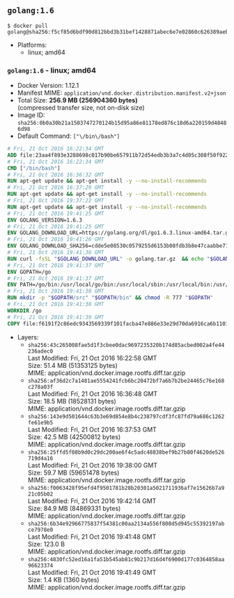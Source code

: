 ## `golang:1.6`

```console
$ docker pull golang@sha256:f5cf85d6bdf90d812bbd3b31bef1428871abec6e7e02860c626389aeb41fa0b9
```

-	Platforms:
	-	linux; amd64

### `golang:1.6` - linux; amd64

-	Docker Version: 1.12.1
-	Manifest MIME: `application/vnd.docker.distribution.manifest.v2+json`
-	Total Size: **256.9 MB (256904360 bytes)**  
	(compressed transfer size, not on-disk size)
-	Image ID: `sha256:0b0a30b21a1503747270124b15d95a86e81178ed876c18d6a220159d48486d98`
-	Default Command: `["\/bin\/bash"]`

```dockerfile
# Fri, 21 Oct 2016 16:22:34 GMT
ADD file:23aa4f893e3288698c017b90be657911b72d54edb3b3a7c4d05c308f50f9228f in / 
# Fri, 21 Oct 2016 16:22:34 GMT
CMD ["/bin/bash"]
# Fri, 21 Oct 2016 16:36:32 GMT
RUN apt-get update && apt-get install -y --no-install-recommends 		ca-certificates 		curl 		wget 	&& rm -rf /var/lib/apt/lists/*
# Fri, 21 Oct 2016 16:37:29 GMT
RUN apt-get update && apt-get install -y --no-install-recommends 		bzr 		git 		mercurial 		openssh-client 		subversion 				procps 	&& rm -rf /var/lib/apt/lists/*
# Fri, 21 Oct 2016 19:37:22 GMT
RUN apt-get update && apt-get install -y --no-install-recommends 		g++ 		gcc 		libc6-dev 		make 		pkg-config 	&& rm -rf /var/lib/apt/lists/*
# Fri, 21 Oct 2016 19:41:25 GMT
ENV GOLANG_VERSION=1.6.3
# Fri, 21 Oct 2016 19:41:25 GMT
ENV GOLANG_DOWNLOAD_URL=https://golang.org/dl/go1.6.3.linux-amd64.tar.gz
# Fri, 21 Oct 2016 19:41:26 GMT
ENV GOLANG_DOWNLOAD_SHA256=cdde5e08530c0579255d6153b08fdb3b8e47caabbe717bc7bcd7561275a87aeb
# Fri, 21 Oct 2016 19:41:36 GMT
RUN curl -fsSL "$GOLANG_DOWNLOAD_URL" -o golang.tar.gz 	&& echo "$GOLANG_DOWNLOAD_SHA256  golang.tar.gz" | sha256sum -c - 	&& tar -C /usr/local -xzf golang.tar.gz 	&& rm golang.tar.gz
# Fri, 21 Oct 2016 19:41:37 GMT
ENV GOPATH=/go
# Fri, 21 Oct 2016 19:41:37 GMT
ENV PATH=/go/bin:/usr/local/go/bin:/usr/local/sbin:/usr/local/bin:/usr/sbin:/usr/bin:/sbin:/bin
# Fri, 21 Oct 2016 19:41:38 GMT
RUN mkdir -p "$GOPATH/src" "$GOPATH/bin" && chmod -R 777 "$GOPATH"
# Fri, 21 Oct 2016 19:41:38 GMT
WORKDIR /go
# Fri, 21 Oct 2016 19:41:39 GMT
COPY file:f6191f2c86edc9343569339f101facba47e886e33e29d70da6916ca6b1101a53 in /usr/local/bin/ 
```

-	Layers:
	-	`sha256:43c265008fae5d1f3cbee0dac9697235320b174d85acbed002a4fe44236adec0`  
		Last Modified: Fri, 21 Oct 2016 16:22:58 GMT  
		Size: 51.4 MB (51353125 bytes)  
		MIME: application/vnd.docker.image.rootfs.diff.tar.gzip
	-	`sha256:af36d2c7a1481ae5554241fcb6bc20472bf7a6b7b2be24465c76e168c278a03f`  
		Last Modified: Fri, 21 Oct 2016 16:36:48 GMT  
		Size: 18.5 MB (18528131 bytes)  
		MIME: application/vnd.docker.image.rootfs.diff.tar.gzip
	-	`sha256:143e9d501644c63b3e69d854e8b4c238797cdf3fc87fd79a686c1262fe61e9b5`  
		Last Modified: Fri, 21 Oct 2016 16:37:53 GMT  
		Size: 42.5 MB (42500812 bytes)  
		MIME: application/vnd.docker.image.rootfs.diff.tar.gzip
	-	`sha256:25ffd5f08b9d0c29dc200ae6f4c5adc48838bef9b27b80f4620de526719d4a16`  
		Last Modified: Fri, 21 Oct 2016 19:38:00 GMT  
		Size: 59.7 MB (59651478 bytes)  
		MIME: application/vnd.docker.image.rootfs.diff.tar.gzip
	-	`sha256:f0063428f95efd4f9501781b28b20301a5021711936af7e15626b7a921c05b02`  
		Last Modified: Fri, 21 Oct 2016 19:42:14 GMT  
		Size: 84.9 MB (84869331 bytes)  
		MIME: application/vnd.docker.image.rootfs.diff.tar.gzip
	-	`sha256:6b34e92966775837f54381c00aa2134a556f808d5d945c55392197abce7978e0`  
		Last Modified: Fri, 21 Oct 2016 19:41:48 GMT  
		Size: 123.0 B  
		MIME: application/vnd.docker.image.rootfs.diff.tar.gzip
	-	`sha256:4830fc52ed16a1fa51b545ab81c9b217d16d4f6900d177c0364858aa96623374`  
		Last Modified: Fri, 21 Oct 2016 19:41:49 GMT  
		Size: 1.4 KB (1360 bytes)  
		MIME: application/vnd.docker.image.rootfs.diff.tar.gzip
